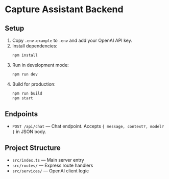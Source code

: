 # Capture Assistant Backend

## Setup

1. Copy `.env.example` to `.env` and add your OpenAI API key.
2. Install dependencies:
   ```bash
   npm install
   ```
3. Run in development mode:
   ```bash
   npm run dev
   ```
4. Build for production:
   ```bash
   npm run build
   npm start
   ```

## Endpoints
- `POST /api/chat` — Chat endpoint. Accepts `{ message, context?, model? }` in JSON body.

## Project Structure
- `src/index.ts` — Main server entry
- `src/routes/` — Express route handlers
- `src/services/` — OpenAI client logic
